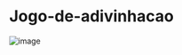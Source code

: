 # Jogo-de-adivinhacao
![image](https://github.com/kelvin-zq/Jogo-de-adivinhacao/assets/170674872/6920b704-d308-4e2e-b819-480edb71625b)
